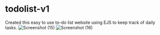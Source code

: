 # todolist-v1
Created this easy to use to-do list website using EJS to keep track of daily tasks.
![Screenshot (15)](https://user-images.githubusercontent.com/73556474/181812664-2376e717-d64f-4bb9-a679-a987f83b8873.png)
![Screenshot (16)](https://user-images.githubusercontent.com/73556474/181812681-76242a75-d0de-4688-8997-87c9c5ae25f8.png)
